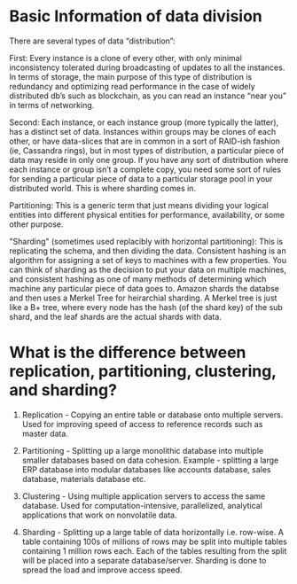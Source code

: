 # Basic Information of data division


There are several types of data “distribution”:

First: Every instance is a clone of every other, 
with only minimal inconsistency tolerated during broadcasting of updates to all the instances. 
In terms of storage, the main purpose of this type of distribution is redundancy and optimizing read performance in the case of widely distributed db’s such as blockchain, 
as you can read an instance “near you” in terms of networking.

Second: Each instance, or each instance group (more typically the latter), has a distinct set of data. 
Instances within groups may be clones of each other, or have data-slices that are in common in a sort of RAID-ish fashion (ie, Cassandra rings), 
but in most types of distribution, a particular piece of data may reside in only one group.
If you have any sort of distribution where each instance or group isn’t a complete copy, 
you need some sort of rules for sending a particular piece of data to a particular storage pool in your distributed world.
This is where sharding comes in.

Partitioning:
This is a generic term that just means dividing your logical entities into different physical entities for performance, availability, or some other purpose. 

"Sharding" (sometimes used replacibly with horizontal partitioning): 
This is replicating the schema, and then dividing the data.
Consistent hashing is an algorithm for assigning a set of keys to machines with a few properties.
You can think of sharding as the decision to put your data on multiple machines, and consistent hashing as one of many methods of determining which machine any particular piece of data goes to.
Amazon shards the databse and then uses a Merkel Tree for heirarchial sharding. 
A Merkel tree is just like a B+ tree, where every node has the hash (of the shard key) of the sub shard,
and the leaf shards are the actual shards with data. 

# What is the difference between replication, partitioning, clustering, and sharding?
1. Replication - Copying an entire table or database onto multiple servers. 
Used for improving speed of access to reference records such as master data.

2. Partitioning - Splitting up a large monolithic database into multiple smaller databases based on data cohesion.
Example - splitting a large ERP database into modular databases like accounts database, sales database, materials database etc.

3. Clustering - Using multiple application servers to access the same database.
Used for computation-intensive, parallelized, analytical applications that work on nonvolatile data.

4. Sharding - Splitting up a large table of data horizontally i.e. row-wise.
A table containing 100s of millions of rows may be split into multiple tables containing 1 million rows each.
Each of the tables resulting from the split will be placed into a separate database/server.
Sharding is done to spread the load and improve access speed.


